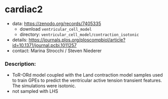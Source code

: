 # cardiac2

* data: https://zenodo.org/records/7405335  
    * download `ventricular_cell_model`
    * directory: `ventricular_cell_model/contraction_isotonic`
* details: https://journals.plos.org/ploscompbiol/article?id=10.1371/journal.pcbi.1011257
* contact: Marina Strocchi / Steven Niederer

### Description:
* ToR-ORd model coupled with the Land contraction model samples used to train GPEs to predict the ventricular active tension transient features. The simulations were isotonic.
* not sampled with LHS